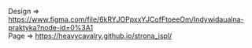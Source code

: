 Design => https://www.figma.com/file/6kRYJOPpxxYJCofFtoeeOm/Indywidaualna-praktyka?node-id=0%3A1</br>  Page => https://heavycavalry.github.io/strona_ispl/
